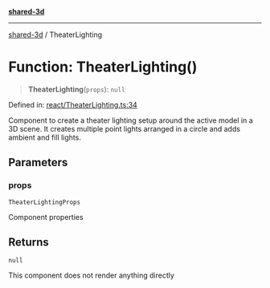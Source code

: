 [**shared-3d**](../README.md)

***

[shared-3d](../globals.md) / TheaterLighting

# Function: TheaterLighting()

> **TheaterLighting**(`props`): `null`

Defined in: [react/TheaterLighting.ts:34](https://github.com/ysordo/shared-3d/blob/aa08df17a8d7b07be13caf0e053d835d053c41db/src/react/TheaterLighting.ts#L34)

Component to create a theater lighting setup around the active model in a 3D scene.
It creates multiple point lights arranged in a circle and adds ambient and fill lights.

## Parameters

### props

`TheaterLightingProps`

Component properties

## Returns

`null`

This component does not render anything directly

